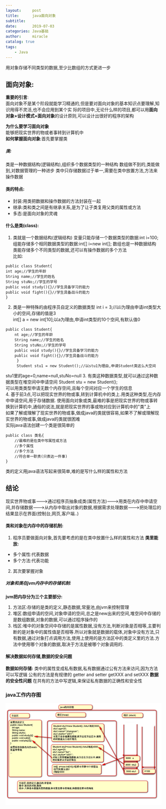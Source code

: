 ```yaml
---
layout:     post
title:      java面向对象
subtitle:   
date:       2019-07-03
categories: Java基础
author:     miracle
catalog: true
tags:
    - Java
---
```

用对象存储不同类型的数据,至少比数组的方式更进一步
## 面向对象:
**重要的引言**:<br>
面向对象不是某个阶段就能学习精通的,但是要对面向对象的基本知识点要理解,知识用得不灵活,也不会应用到某个实	际的项目中,无论什么样的项目,都可以用**面向对象+设计模式+面向对象**的设计原则,可以设计出很好的程序的架构<br>

**为什么要学习面向对象**<br>
能够把现实世界的物或者事转到计算机中<br>
**如何掌握面向对象**:首先要掌握类

##### 类:
类是一种数据结构(逻辑结构),组织多个数据类型的一种结构
数组做不到的,类能做到,对数据管理的一种进步
类中只存储数据过于单一,需要在类中放置方法,方法来操作数据

#### 类的特点:
* 封装:用类把数据和操作数据的方法封装在一起
* 继承:类和类之间是有继承关系,是为了让子类复用父类的属性或方法
* 多态:是面向对象的灵魂

#### 什么是类(class):
1. 类就是一个数据结构(逻辑结构)
变量只能存储一个数据类型的数据:int i=100;<br>
组能存储多个相同数据类型的数据:int[] i=new int[]; 数组也是一种数据结构<br>
类能存储多个不同类型的数据,还可以有操作数据的多个方法<br>
比如:
	 	
```
public class Student{
int age;//学生的年龄
String name;//学生的姓名
String stuNo;//学生的学号
public void study(){}//学生具备学习的能力
public void fight(){}//学生具备战斗的能力
}
```	 	
	 	
2. 类是一种特殊的由程序员自定义的数据类型
int i = 3;//以i为理由申请int类型大小的空间,存储的值是3<br>
int[] a = new int[10];以a为理由,申请int类型的10个空间,有默认值0<br>
	 
```
public class Student{
	nt age;//学生的年龄
	String name;//学生的姓名
	String stuNo;//学生的学号
	public void study(){}//学生具备学习的能力
	public void fight(){}//学生具备战斗的能力
	 }
	 Student stu1 = new Student();//以stu1为理由,申请Student类这么大空间
```
		
stu1里的age=0,name=null,stuNo=null
3. 有类这种数据类型,就可以通过这种数据类型在堆空间中申请空间
 Student stu = new Student();<br>
 可以用类类型申请无数个内存空间,且每个空间对应一个学生的信息<br>
4. 基于前3点,可以把现实世界的物或事,转到计算机中的类上.用类这种类型,在内存中申请空间,用于存储数据.
使用面向对象或类,最难的事是把现实世界的物或事转换到计算机中,通俗的说法,就是把现实世界的事或物对应到计算机中的"类"上<br>
如果了解或理解了现实世界的物或事,做成java的类就很容易,如果不了解或理解现实世界的物或事,做成java的类就很困难<br>
实际java语法创建一个类是很简单的
```
public class 类名{
	//最难的是在类中写属性或方法
	//多个属性
	//多个方法
	//符合单一职责(只表达一件事)
}
```
类的定义用java语法写起来很简单,难的是写什么样的属性和方法
## 结论
现实世界物或事--->通过程序员抽象成类(属性方法)--->用类在内存中申请空间,并存储数据--->从内存中取出对象的数据,根据需求处理数据--->把处理后的结果显示在界面(控制台,网页,客户端..)
#### 类和对象在内存中的存储机制:
1. 程序员要做面向对象,首先要考虑的是在类中放置什么样的属性和方法
**类里能放:**
* 多个属性:代表数据
* 多个方法:代表功能
2. 其次要掌握对象
##### 对象和类在jvm内存中的存储机制:
**jvm把内存分为三个主要部分:**
1. 方法区:存储的是类的定义,静态数据,常量池,由jvm来控制管理
2. 堆区:数组申请的空间,对象申请的空间,总之是new出来的空间,堆空间中存储的是数组数据,对象的数据,可以通过程序操作的
3. 栈区:堆中的对象空间中存储的是属性数据,没有方法,判断对象是否相等,主要判断的是对象中的属性值是否相等.所以对象就是数据的载体,对象中没有方法,只有数据,通过对象打点调用方法,使用上使用的是方法区中的类定义里的方法.方法中使用哪个对象的数据,取决于方法是被哪个对象调用的.

#### 解决数据如何存储,数据的安全问题
**数据如何存储:**
	类中的属性变成私有数据,私有数据通过公有方法来访问,因为方法可以写逻辑
	公有的方法是有规律的 getter and setter     getXXX and setXXX
**数据的安全性问题**
	在共有的方法中写逻辑,来保证私有数据的正确性和安全性

### java工作内存图
![java内存图](https://github.com/1877551230/1877551230.github.io/raw/master/img/javaNC.png)



	